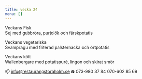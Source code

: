 ```yaml
---
title: vecka 24
menu: []
---
```

Veckans Fisk\
Sej med gubbröra, purjolök och färskpotatis 

Veckans vegetariska\
Svampragu med friterad palsternacka och örtpotatis

Veckans kött\
Wallenbergare med potatispuré, lingon och skirat smör

📫 info@restaurangstoraholm.se
☎️ 073-980 37 84
070-602 85 69